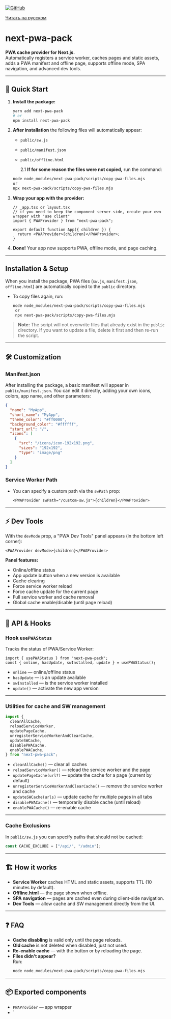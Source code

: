 <!-- [![npm version](https://img.shields.io/npm/v/next-pwa-pack.svg?style=flat-square)](https://www.npmjs.com/package/next-pwa-pack)
[![npm downloads](https://img.shields.io/npm/dm/next-pwa-pack.svg?style=flat-square)](https://www.npmjs.com/package/next-pwa-pack)
[![license](https://img.shields.io/npm/l/next-pwa-pack.svg?style=flat-square)](./LICENSE) -->

[![GitHub](https://img.shields.io/badge/github-next--pwa--pack-blue?logo=github&style=flat-square)](https://github.com/dev-family/next-pwa-pack)

[Читать на русском](./README.ru.md)

# next-pwa-pack

**PWA cache provider for Next.js.**  
Automatically registers a service worker, caches pages and static assets, adds a PWA manifest and offline page, supports offline mode, SPA navigation, and advanced dev tools.

---

## 🚀 Quick Start

1. **Install the package:**

   ```bash
   yarn add next-pwa-pack
   # or
   npm install next-pwa-pack
   ```

2. **After installation** the following files will automatically appear:

   - `public/sw.js`
   - `public/manifest.json`
   - `public/offline.html`

     2.1 **If for some reason the files were not copied,** run the command:

   ```bash
   node node_modules/next-pwa-pack/scripts/copy-pwa-files.mjs
   or
   npx next-pwa-pack/scripts/copy-pwa-files.mjs
   ```

3. **Wrap your app with the provider:**

   ```tsx
   // _app.tsx or layout.tsx
   // if you need to keep the component server-side, create your own wrapper with "use client"
   import { PWAProvider } from "next-pwa-pack";

   export default function App({ children }) {
     return <PWAProvider>{children}</PWAProvider>;
   }
   ```

4. **Done!** Your app now supports PWA, offline mode, and page caching.

---

## Installation & Setup

When you install the package, PWA files (`sw.js`, `manifest.json`, `offline.html`) are automatically copied to the `public` directory.

- To copy files again, run:
  ```bash
  node node_modules/next-pwa-pack/scripts/copy-pwa-files.mjs
   or
   npx next-pwa-pack/scripts/copy-pwa-files.mjs
  ```

> **Note:** The script will not overwrite files that already exist in the `public` directory. If you want to update a file, delete it first and then re-run the script.

---



## 🛠️ Customization

### Manifest.json

After installing the package, a basic manifest will appear in `public/manifest.json`. You can edit it directly, adding your own icons, colors, app name, and other parameters:

```json
{
  "name": "MyApp",
  "short_name": "MyApp",
  "theme_color": "#ff0000",
  "background_color": "#ffffff",
  "start_url": "/",
  "icons": [
    {
      "src": "/icons/icon-192x192.png",
      "sizes": "192x192",
      "type": "image/png"
    }
  ]
}
```

### Service Worker Path

- You can specify a custom path via the `swPath` prop:
  ```tsx
  <PWAProvider swPath="/custom-sw.js">{children}</PWAProvider>
  ```

---

## ⚡ Dev Tools

With the `devMode` prop, a "PWA Dev Tools" panel appears (in the bottom left corner):

```tsx
<PWAProvider devMode>{children}</PWAProvider>
```

**Panel features:**

- Online/offline status
- App update button when a new version is available
- Cache clearing
- Force service worker reload
- Force cache update for the current page
- Full service worker and cache removal
- Global cache enable/disable (until page reload)

---

## 🧩 API & Hooks

### Hook `usePWAStatus`

Tracks the status of PWA/Service Worker:

```tsx
import { usePWAStatus } from "next-pwa-pack";
const { online, hasUpdate, swInstalled, update } = usePWAStatus();
```

- `online` — online/offline status
- `hasUpdate` — is an update available
- `swInstalled` — is the service worker installed
- `update()` — activate the new app version

---

### Utilities for cache and SW management

```ts
import {
  clearAllCache,
  reloadServiceWorker,
  updatePageCache,
  unregisterServiceWorkerAndClearCache,
  updateSWCache,
  disablePWACache,
  enablePWACache,
} from "next-pwa-pack";
```

- `clearAllCache()` — clear all caches
- `reloadServiceWorker()` — reload the service worker and the page
- `updatePageCache(url?)` — update the cache for a page (current by default)
- `unregisterServiceWorkerAndClearCache()` — remove the service worker and cache
- `updateSWCache(urls)` — update cache for multiple pages in all tabs
- `disablePWACache()` — temporarily disable cache (until reload)
- `enablePWACache()` — re-enable cache

---

### Cache Exclusions

In `public/sw.js` you can specify paths that should not be cached:

```js
const CACHE_EXCLUDE = ["/api/", "/admin"];
```

---

## 🏗️ How it works

- **Service Worker** caches HTML and static assets, supports TTL (10 minutes by default).
- **Offline.html** — the page shown when offline.
- **SPA navigation** — pages are cached even during client-side navigation.
- **Dev Tools** — allow cache and SW management directly from the UI.

---

## ❓ FAQ

- **Cache disabling** is valid only until the page reloads.
- **Old cache** is not deleted when disabled, just not used.
- **Re-enable cache** — with the button or by reloading the page.
- **Files didn't appear?**  
  Run:
  ```bash
  node node_modules/next-pwa-pack/scripts/copy-pwa-files.mjs
  ```

---

## 📦 Exported components

- `PWAProvider` — app wrapper
- `
